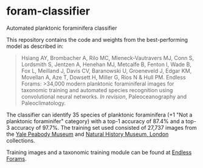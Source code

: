 # foram-classifier
Automated planktonic foraminifera classifier

This repository contains the code and weights from the best-performing model as described in:

>    Hsiang AY, Brombacher A, Rilo MC, Mleneck-Vautravers MJ, Conn S, Lordsmith S, Jentzen A, Henehan MJ, Metcalfe B, Fenton I, Wade B, Fox L, Meilland J, Davis CV, Baranowski U, Groeneveld J, Edgar KM, Movellan A, Aze T, Dowsett H, Miller G, Rios N & Hull PM. Endless Forams: >34,000 modern planktonic foraminiferal images for taxonomic training and automated species recognition using convolutional neural networks. *In revision*, Paleoceanography and Paleoclimatology.

The classifier can identify 35 species of planktonic foraminifera (+1 "Not a planktonic foraminifer" category) with a top-1 accuracy of 87.4% and a top-3 accuracy of 97.7%. The training set used consisted of 27,737 images from the [Yale Peabody Museum](http://peabody.yale.edu/) and [Natural History Museum, London](https://www.nhm.ac.uk/) collections.

Training images and a taxonomic training module can be found at [Endless Forams](http://www.endlessforams.org).
